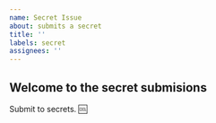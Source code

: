 ```yaml
---
name: Secret Issue
about: submits a secret
title: ''
labels: secret
assignees: ''
---
```


## Welcome to the secret submisions

Submit to secrets. :cool: